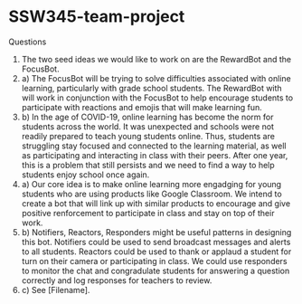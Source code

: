 # SSW345-team-project
Questions
1) The two seed ideas we would like to work on are the RewardBot and the FocusBot.
2) a) The FocusBot will be trying to solve difficulties associated with online learning, particularly with grade school students. The RewardBot with will work in conjunction with the FocusBot to help encourage students to participate with reactions and emojis that will make learning fun.
2) b) In the age of COVID-19, online learning has become the norm for students across the world. It was unexpected and schools were not readily prepared to teach young students online. Thus, students are struggling stay focused and connected to the learning material, as well as participating and interacting in class with their peers. After one year, this is a problem that still persists and we need to find a way to help students enjoy school once again.
3) a) Our core idea is to make online learning more engadging for young students who are using products like Google Classroom. We intend to create a bot that will link up with similar products to encourage and give positive renforcement to participate in class and stay on top of their work.
3) b) Notifiers, Reactors, Responders might be useful patterns in designing this bot. Notifiers could be used to send broadcast messages and alerts to all students. Reactors could be used to thank or applaud a student for turn on their camera or participating in class. We could use responders to monitor the chat and congradulate students for answering a question correctly and log responses for teachers to review.
3) c) See [Filename].
